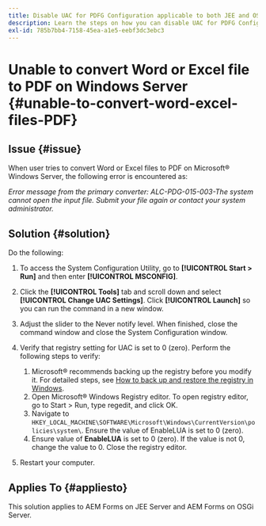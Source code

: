 ```yaml
---
title: Disable UAC for PDFG Configuration applicable to both JEE and OSGI
description: Learn the steps on how you can disable UAC for PDFG Configuration to fix Word to PDF conversion.
exl-id: 785b7bb4-7158-45ea-a1e5-eebf3dc3ebc3
---
```

# Unable to convert Word or Excel file to PDF on Windows Server {#unable-to-convert-word-excel-files-PDF}

## Issue {#issue}

When user tries to convert Word or Excel files to PDF on Microsoft&reg; Windows Server, the following error is encountered as:

*Error message from the primary converter:*
*ALC-PDG-015-003-The system cannot open the input file. Submit your file again or contact your system administrator.*


## Solution {#solution}

Do the following:

1. To access the System Configuration Utility, go to **[!UICONTROL Start &gt; Run]** and then enter **[!UICONTROL MSCONFIG]**.
1. Click the **[!UICONTROL Tools]** tab and scroll down and select **[!UICONTROL Change UAC Settings]**. Click **[!UICONTROL Launch]** so you can run the command in a new window.
1. Adjust the slider to the Never notify level. When finished, close the command window and close the System Configuration window.
1. Verify that registry setting for UAC is set to 0 (zero). Perform the following steps to verify:

    1. Microsoft&reg; recommends backing up the registry before you modify it. For detailed steps, see [How to back up and restore the registry in Windows](https://support.microsoft.com/en-us/help/322756).
    1. Open Microsoft&reg; Windows Registry editor. To open registry editor, go to Start &gt; Run, type regedit, and click OK.
    1. Navigate to `HKEY_LOCAL_MACHINE\SOFTWARE\Microsoft\Windows\CurrentVersion\policies\system\`. Ensure the value of EnableLUA is set to 0 (zero).
    1. Ensure value of **EnableLUA** is set to 0 (zero). If the value is not 0, change the value to 0. Close the registry editor.

1. Restart your computer.

## Applies To {#appliesto}

This solution applies to AEM Forms on JEE Server and AEM Forms on OSGi Server.
